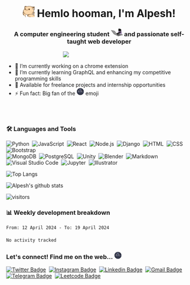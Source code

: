 <h1 align="center"><img src="./Assets/hi.gif" width="32" />&nbsp;Hemlo hooman, I'm Alpesh!</h1>


<h3 align="center">A computer engineering student&nbsp;<img src="./Assets/hihi.gif" width="32" /> and passionate self-taught web developer</h3>

<a href="https://www.youtube.com/watch?v=kO8x8eoU3L4">
    <img align="right" width="350"  src="./Assets/haha.gif" />
</a>
<br/>

- 🔭 I’m currently working on a chrome extension<br/>
- 🌱 I’m currently learning GraphQL and enhancing my competitive programming skills<br/>
- 💬 Available for freelance projects and internship opportunities<br/>
- ⚡ Fun fact: Big fan of the&nbsp;<img width="20"  src="./Assets/moon.png" /> emoji

<br/><br/>

### 🛠️&nbsp;Languages and Tools

![Python](https://img.shields.io/badge/-Python-black?style=plastic&logo=python)&nbsp;
![JavaScript](https://img.shields.io/badge/-JavaScript-black?style=plastic&logo=javascript)&nbsp;
![React](https://img.shields.io/badge/-React-black?style=plastic&logo=react)&nbsp;
![Node.js](https://img.shields.io/badge/-Node.js-black?style=plastic&logo=node.js)&nbsp;
![Django](https://img.shields.io/badge/-Django-black?style=plastic&logo=Django)&nbsp;
![HTML](https://img.shields.io/badge/-HTML-black?style=plastic&logo=HTML5)&nbsp;
![CSS](https://img.shields.io/badge/-CSS-black?style=plastic&logo=CSS3&logoColor=1572B6)&nbsp;
![Bootstrap](https://img.shields.io/badge/-Bootstrap-black?style=plastic&logo=bootstrap&logoColor=563D7C)&nbsp;\
![MongoDB](https://img.shields.io/badge/-MongoDB-black?style=plastic&logo=MongoDB)&nbsp;
![PostgreSQL](https://img.shields.io/badge/-PostgreSQL-black?style=plastic&logo=PostgreSQL)&nbsp;
![Unity](https://img.shields.io/badge/-Unity-black?style=plastic&logo=Unity)&nbsp;
![Blender](https://img.shields.io/badge/-Blender-black?style=plastic&logo=Blender)&nbsp;
![Markdown](https://img.shields.io/badge/-Markdown-black?style=plastic&logo=markdown)&nbsp;
![Visual Studio Code](https://img.shields.io/badge/-Visual%20Studio%20Code-black?style=plastic&logo=visual-studio-code&logoColor=007ACC)&nbsp;
![Jupyter](https://img.shields.io/badge/-Jupyter-black?style=plastic&logo=Jupyter)&nbsp;
![Illustrator](https://img.shields.io/badge/-Illustrator-black?style=plastic&logo=adobe-illustrator)&nbsp;


![Top Langs](https://github-readme-stats.vercel.app/api/top-langs/?username=alpeshyadav&theme=midnight-purple&hide_border=true)

![Alpesh's github stats](https://github-readme-stats.vercel.app/api?username=alpeshyadav&theme=midnight-purple&show_icons=true&count_private=true&hide_border=true&include_all_commits=true)


![visitors](https://visitor-badge.glitch.me/badge?page_id=alpeshyadav)

### 📊&nbsp;Weekly development breakdown
<!--START_SECTION:waka-->

```txt
From: 12 April 2024 - To: 19 April 2024

No activity tracked
```

<!--END_SECTION:waka-->

### Let's connect! Find me on the web...&nbsp;<img width="20"  src="./Assets/moon.png" />

[![Twitter Badge](https://img.shields.io/badge/-@ihsepla-1DA1F2?style=plastic-square&logo=twitter&logoColor=white&link=https://twitter.com/ihsepla)](https://twitter.com/ihsepla)&nbsp;
[![Instagram Badge](https://img.shields.io/badge/-alpesh__yadav-E4405F?style=plastic-square&&logo=Instagram&logoColor=purple&link=https://www.instagram.com/alpesh__yadav)](https://www.instagram.com/alpesh__yadav)&nbsp;
[![Linkedin Badge](https://img.shields.io/badge/-alpeshyadav-0077B5?style=plastic-square&logo=Linkedin&link=https://www.linkedin.com/in/alpeshyadav)](https://www.linkedin.com/in/alpeshyadav)&nbsp;
[![Gmail Badge](https://img.shields.io/badge/-alpeshyadav2518-D14836?style=plastic-square&logo=Gmail&logoColor=darkred&link=mailto:alpeshyadav@gmail.com)](mailto:alpeshyadav@gmail.com)&nbsp;
[![Telegram Badge](https://img.shields.io/badge/-alpeshyadav-2ebaff?style=plastic-square&logo=Telegram&link=https://t.me/alpeshyadav)](https://t.me/alpeshyadav)&nbsp;
[![Leetcode Badge](https://img.shields.io/badge/-alpeshyadav-%23FFA116?style=plastic-square&logo=Leetcode&logoColor=brown&link=https://www.leetcode.com/alpeshyadav)](https://www.leetcode.com/alpeshyadav)
